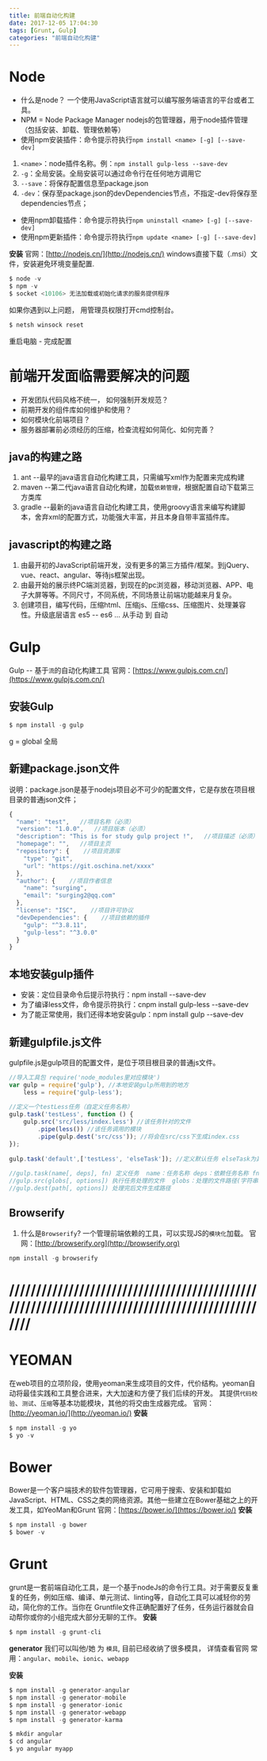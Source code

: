```yaml
---
title: 前端自动化构建
date: 2017-12-05 17:04:30
tags: [Grunt, Gulp]
categories: "前端自动化构建"
---
```



# Node
* 什么是node？ 一个使用JavaScript语言就可以编写服务端语言的平台或者工具。
* NPM = Node Package Manager  nodejs的包管理器，用于node插件管理（包括安装、卸载、管理依赖等）
* 使用npm安装插件：命令提示符执行`npm install <name> [-g] [--save-dev]`
 1. `<name>`：node插件名称。例：`npm install gulp-less --save-dev`
 2. `-g`：全局安装。全局安装可以通过命令行在任何地方调用它
 3. `--save`：将保存配置信息至package.json
 4. `-dev`：保存至package.json的devDependencies节点，不指定-dev将保存至dependencies节点；
* 使用npm卸载插件：命令提示符执行`npm uninstall <name> [-g] [--save-dev]`
* 使用npm更新插件：命令提示符执行`npm update <name> [-g] [--save-dev]`


**安装**
官网：[http://nodejs.cn/](http://nodejs.cn/)
windows直接下载（.msi）文件，安装避免环境变量配置.
```c
$ node -v
$ npm -v
$ socket <10106> 无法加载或初始化请求的服务提供程序
```
如果你遇到以上问题， 用管理员权限打开cmd控制台。
```c
$ netsh winsock reset
```
重启电脑 - 完成配置



# 前端开发面临需要解决的问题
* 开发团队代码风格不统一， 如何强制开发规范？
* 前期开发的组件库如何维护和使用？
* 如何模块化前端项目？
* 服务器部署前必须经历的压缩，检查流程如何简化、如何完善？

## java的构建之路
1. ant --最早的java语言自动化构建工具，只需编写xml作为配置来完成构建
2. maven --第二代java语言自动化构建，加载`依赖管理`，根据配置自动下载第三方类库
3. gradle --最新的java语言自动化构建工具，使用groovy语言来编写构建脚本，舍弃xml的配置方式，功能强大丰富，并且本身自带丰富插件库。

## javascript的构建之路
1. 由最开初的JavaScript前端开发，没有更多的第三方插件/框架。到jQuery、vue、react、angular、等待js框架出现。
2. 由最开始的展示终PC端浏览器，到现在的pc浏览器，移动浏览器、APP、电子大屏等等。不同尺寸，不同系统，不同场景让前端功能越来月复杂。
3. 创建项目，编写代码，压缩html、压缩js、压缩css、压缩图片、处理兼容性。升级底层语言 es5 --  es6 ... 从手动 到 自动


# Gulp
Gulp -- 基于`流`的自动化构建工具
官网：[https://www.gulpjs.com.cn/](https://www.gulpjs.com.cn/)

## 安装Gulp
```c
$ npm install -g gulp
```
g = global 全局

## 新建package.json文件
说明：package.json是基于nodejs项目必不可少的配置文件，它是存放在项目根目录的普通json文件；

```js
{
  "name": "test",   //项目名称（必须）
  "version": "1.0.0",   //项目版本（必须）
  "description": "This is for study gulp project !",   //项目描述（必须）
  "homepage": "",   //项目主页
  "repository": {    //项目资源库
    "type": "git",
    "url": "https://git.oschina.net/xxxx"
  },
  "author": {    //项目作者信息
    "name": "surging",
    "email": "surging2@qq.com"
  },
  "license": "ISC",    //项目许可协议
  "devDependencies": {    //项目依赖的插件
    "gulp": "^3.8.11",
    "gulp-less": "^3.0.0"
  }
}
```

## 本地安装gulp插件

* 安装：定位目录命令后提示符执行：npm install --save-dev
* 为了编译less文件，命令提示符执行：cnpm install gulp-less --save-dev
* 为了能正常使用，我们还得本地安装gulp：npm install gulp --save-dev

## 新建gulpfile.js文件
gulpfile.js是gulp项目的配置文件，是位于项目根目录的普通js文件。

```js
//导入工具包 require('node_modules里对应模块')
var gulp = require('gulp'), //本地安装gulp所用到的地方
    less = require('gulp-less');
 
//定义一个testLess任务（自定义任务名称）
gulp.task('testLess', function () {
    gulp.src('src/less/index.less') //该任务针对的文件
        .pipe(less()) //该任务调用的模块
        .pipe(gulp.dest('src/css')); //将会在src/css下生成index.css
});
 
gulp.task('default',['testLess', 'elseTask']); //定义默认任务 elseTask为其他任务，该示例没有定义elseTask任务
 
//gulp.task(name[, deps], fn) 定义任务  name：任务名称 deps：依赖任务名称 fn：回调函数
//gulp.src(globs[, options]) 执行任务处理的文件  globs：处理的文件路径(字符串或者字符串数组) 
//gulp.dest(path[, options]) 处理完后文件生成路径
```


## Browserify
1. 什么是`Browserify`?
一个管理前端依赖的工具，可以实现JS的`模块化`加载。 
官网：[http://browserify.org](http://browserify.org)

```c
npm install -g browserify
```






# ////////////////////////////////////////////////////////////////////////////////////////////////




# YEOMAN
在web项目的立项阶段，使用yeoman来生成项目的文件，代价结构。yeoman自动将最佳实践和工具整合进来，大大加速和方便了我们后续的开发。
其提供`代码校验`、`测试`、`压缩`等基本功能模块，其他的将交由生成器完成。
官网：[http://yeoman.io/](http://yeoman.io/)
**安装**
```c
$ npm install -g yo
$ yo -v
```

# Bower
Bower是一个客户端技术的软件包管理器，它可用于搜索、安装和卸载如JavaScript、HTML、CSS之类的网络资源。其他一些建立在Bower基础之上的开发工具，如YeoMan和Grunt
官网：[https://bower.io/](https://bower.io/)
**安装**
```c
$ npm install -g bower
$ bower -v
```


# Grunt
grunt是一套前端自动化工具，是一个基于nodeJs的命令行工具。对于需要反复重复的任务，例如压缩、编译、单元测试、linting等，自动化工具可以减轻你的劳动，简化你的工作。当你在 Gruntfile文件正确配置好了任务，任务运行器就会自动帮你或你的小组完成大部分无聊的工作。
**安装**
```c
$ npm install -g grunt-cli
```

**generator**
我们可以叫他/她 为 `模具`, 目前已经收纳了很多模具， 详情查看官网
常用：`angular`、`mobile`、`ionic`、`webapp`

**安装**
```c
$ npm install -g generator-angular
$ npm install -g generator-mobile
$ npm install -g generator-ionic
$ npm install -g generator-webapp
$ npm install -g generator-karma

$ mkdir angular
$ cd angular
$ yo angular myapp
```

